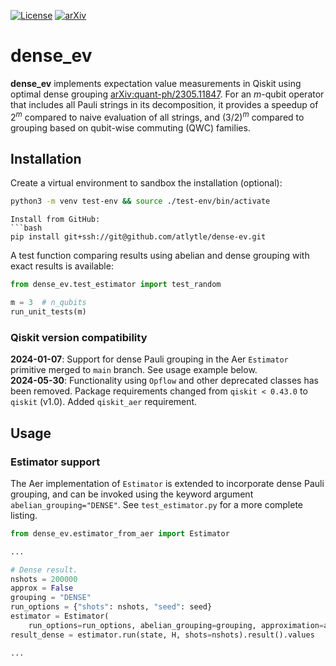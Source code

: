 [![License](https://img.shields.io/badge/License-Apache_2.0-blue.svg?style=plastic)](https://opensource.org/licenses/Apache-2.0) [![arXiv](https://img.shields.io/badge/arXiv-2305.11847-b31b1b.svg?style=plastic)](https://arxiv.org/abs/2305.11847)
# dense_ev
**dense_ev** implements expectation value measurements in Qiskit using optimal
dense grouping [arXiv:quant-ph/2305.11847](https://arxiv.org/abs/2305.11847). 
For an $m$-qubit operator
that includes all Pauli strings in its decomposition, 
it provides a speedup of $2^m$ compared to naive evaluation of all strings,
and $(3/2)^m$ compared to grouping based on qubit-wise commuting (QWC) families.

## Installation
Create a virtual environment to sandbox the installation (optional):
```bash
python3 -m venv test-env && source ./test-env/bin/activate
```
<!--To install,
```bash
pip install dense-ev-->
```
Install from GitHub:
```bash
pip install git+ssh://git@github.com/atlytle/dense-ev.git
```
A test function comparing results using abelian and dense grouping
with exact results is available:
```python
from dense_ev.test_estimator import test_random

m = 3  # n_qubits
run_unit_tests(m)
```

### Qiskit version compatibility
**2024-01-07**: Support for dense Pauli grouping 
in the Aer `Estimator` primitive merged to `main` branch. 
See usage example below.  
**2024-05-30**: Functionality using `Opflow` and other deprecated classes
has been removed. Package requirements changed from `qiskit < 0.43.0` 
to `qiskit` (v1.0). Added `qiskit_aer` requirement.

## Usage
### Estimator support
The Aer implementation of `Estimator` is extended to incorporate
dense Pauli grouping, and can be invoked using the keyword
argument `abelian_grouping="DENSE"`. See `test_estimator.py`
for a more complete listing. <!--comparing no and abelian grouping.-->
```python
from dense_ev.estimator_from_aer import Estimator

...

# Dense result.
nshots = 200000
approx = False
grouping = "DENSE"
run_options = {"shots": nshots, "seed": seed}
estimator = Estimator(
    run_options=run_options, abelian_grouping=grouping, approximation=approx)
result_dense = estimator.run(state, H, shots=nshots).result().values

...

```
